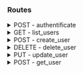 ### Routes

<details>
  <summary>POST - authentificate</summary>

```ts
input {
    firm_name: string,
    password:  string,
}
output {
    token: string
}
```

Fields `session_firm_name` should be the last `firm_name` used in `authentificate`
Fields `session_token` should be the last token `session_token` returned by `authentificate`

These two value should be stored on [localStorage](https://developer.mozilla.org/en-US/docs/Web/API/Window/localStorage)
</details>

<details>
  <summary>GET - list_users</summary>

```ts
output [ firm_name: string ]
```
</details>

<details>
  <summary>POST - create_user</summary>

```ts
input {
    session_firm_name: string,
    session_token:     string,
    firm_name:    string,
    first_name:   string,
    last_name:    string,
    email:        string,
    phone_number: string,
    password: string,
    is_admin: boolean,
}
```
</details>

<details>
  <summary>DELETE - delete_user</summary>

```ts
input {
    session_firm_name: string,
    session_token:     string,
    firm_name: string,
}
```
</details>

<details>
  <summary>PUT - update_user</summary>

```ts
input {
    session_firm_name: string,
    session_token:     string,
    firm_name:    string,
    first_name:   string | undefined,
    last_name:    string | undefined,
    email:        string | undefined,
    phone_number: string | undefined,
    password:     string | undefined,
    has_mai:  boolean | undefined,
    is_admin: boolean | undefined,
}
```
</details>

<details>
  <summary>POST - get_user</summary>

```ts
input {
    session_firm_name: string,
    session_token:     string,
    firm_name:    string,
}
output {
    first_name:   string,
    last_name:    string,
    email:        string,
    phone_number: string,
    last_received_mail: string, // Timestamp
    last_picked_up:     string, // Timestamp
    has_mail: boolean,
    is_admin: boolean,
}
```
</details>
